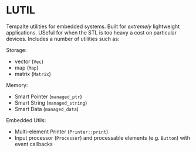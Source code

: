 LUTIL
=====

Tempalte utilities for embedded systems. Built for _extremely_ lightweight applications. USeful for when the STL is too heavy a cost on particular devices. Includes a number of utilities such as:

Storage:
- vector (`Vec`)
- map (`Map`)
- matrix (`Matrix`)

Memory:
- Smart Pointer (`managed_ptr`)
- Smart String (`managed_string`)
- Smart Data (`managed_data`)

Embedded Utils:
- Multi-element Printer (`Printer::print`)
- Input processor (`Processor`) and processable elements (e.g. `Button`) with event callbacks

